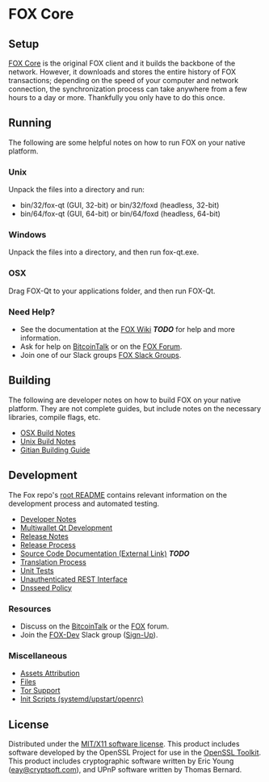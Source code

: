 FOX Core
=====================

Setup
---------------------
[FOX Core](http://smartfox.network/wallet) is the original FOX client and it builds the backbone of the network. However, it downloads and stores the entire history of FOX transactions; depending on the speed of your computer and network connection, the synchronization process can take anywhere from a few hours to a day or more. Thankfully you only have to do this once.

Running
---------------------
The following are some helpful notes on how to run FOX on your native platform.

### Unix

Unpack the files into a directory and run:

- bin/32/fox-qt (GUI, 32-bit) or bin/32/foxd (headless, 32-bit)
- bin/64/fox-qt (GUI, 64-bit) or bin/64/foxd (headless, 64-bit)

### Windows

Unpack the files into a directory, and then run fox-qt.exe.

### OSX

Drag FOX-Qt to your applications folder, and then run FOX-Qt.

### Need Help?

* See the documentation at the [FOX Wiki](https://en.bitcoin.it/wiki/Main_Page) ***TODO***
for help and more information.
* Ask for help on [BitcoinTalk](https://bitcointalk.org/index.php?topic=1262920.0) or on the [FOX Forum](http://forum.smartfox.network/).
* Join one of our Slack groups [FOX Slack Groups](https://smartfox.network/slack-logins/).

Building
---------------------
The following are developer notes on how to build FOX on your native platform. They are not complete guides, but include notes on the necessary libraries, compile flags, etc.

- [OSX Build Notes](build-osx.md)
- [Unix Build Notes](build-unix.md)
- [Gitian Building Guide](gitian-building.md)

Development
---------------------
The Fox repo's [root README](https://github.com/FOX-Project/FOX/blob/master/README.md) contains relevant information on the development process and automated testing.

- [Developer Notes](developer-notes.md)
- [Multiwallet Qt Development](multiwallet-qt.md)
- [Release Notes](release-notes.md)
- [Release Process](release-process.md)
- [Source Code Documentation (External Link)](https://dev.visucore.com/bitcoin/doxygen/) ***TODO***
- [Translation Process](translation_process.md)
- [Unit Tests](unit-tests.md)
- [Unauthenticated REST Interface](REST-interface.md)
- [Dnsseed Policy](dnsseed-policy.md)

### Resources

* Discuss on the [BitcoinTalk](https://bitcointalk.org/index.php?topic=1262920.0) or the [FOX](http://forum.smartfox.network/) forum.
* Join the [FOX-Dev](https://fox-dev.slack.com/) Slack group ([Sign-Up](https://fox-dev.herokuapp.com/)).

### Miscellaneous
- [Assets Attribution](assets-attribution.md)
- [Files](files.md)
- [Tor Support](tor.md)
- [Init Scripts (systemd/upstart/openrc)](init.md)

License
---------------------
Distributed under the [MIT/X11 software license](http://www.opensource.org/licenses/mit-license.php).
This product includes software developed by the OpenSSL Project for use in the [OpenSSL Toolkit](https://www.openssl.org/). This product includes
cryptographic software written by Eric Young ([eay@cryptsoft.com](mailto:eay@cryptsoft.com)), and UPnP software written by Thomas Bernard.
